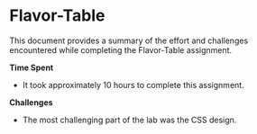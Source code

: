 # Flavor-Table

This document provides a summary of the effort and challenges encountered while completing the Flavor-Table assignment.

**Time Spent**
- It took approximately 10 hours to complete this assignment.

**Challenges**
- The most challenging part of the lab was the CSS design.